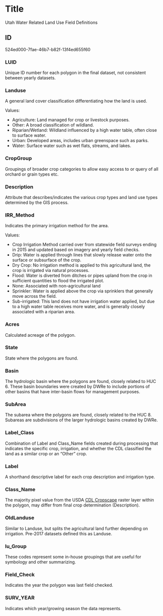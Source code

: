 # Title

Utah Water Related Land Use Field Definitions

## ID

524ed000-7fae-46b7-b82f-13f4ed655f60

### LUID

Unique ID number for each polygon in the final dataset, not consistent between yearly datasets.

### Landuse

A general land cover classification differentiating how the land is used.

Values:

- Agriculture: Land managed for crop or livestock purposes.
- Other: A broad classification of wildland.
- Riparian/Wetland: Wildland influenced by a high water table, often close to surface water.
- Urban: Developed areas, includes urban greenspace such as parks.
- Water: Surface water such as wet flats, streams, and lakes.

### CropGroup

Groupings of broader crop categories to allow easy access to or query of all orchard or grain types etc.

### Description

Attribute that describes/indicates the various crop types and land use types determined by the GIS process.

### IRR_Method

Indicates the primary irrigation method for the area.

Values:

- Crop Irrigation Method carried over from statewide field surveys ending in 2015 and updated based on imagery and yearly field checks.
- Drip: Water is applied through lines that slowly release water onto the surface or subsurface of the crop.
- Dry Crop: No irrigation method is applied to this agricultural land, the crop is irrigated via natural processes.
- Flood: Water is diverted from ditches or pipes upland from the crop in sufficient quantities to flood the irrigated plot.
- None: Associated with non-agricultural land
- Sprinkler: Water is applied above the crop via sprinklers that generally move across the field.
- Sub-irrigated: This land does not have irrigation water applied, but due to a high water table receives more water, and is generally closely associated with a riparian area.

### Acres

Calculated acreage of the polygon.

### State

State where the polygons are found.

### Basin

The hydrologic basin where the polygons are found, closely related to HUC 6. These basin boundaries were created by DWRe to include portions of other basins that have inter-basin flows for management purposes.

### SubArea

The subarea where the polygons are found, closely related to the HUC 8. Subareas are subdivisions of the larger hydrologic basins created by DWRe.

### Label_Class

Combination of Label and Class_Name fields created during processing that indicates the specific crop, irrigation, and whether the CDL classified the land as a similar crop or an “Other” crop.

### Label

A shorthand descriptive label for each crop description and irrigation type.

### Class_Name

The majority pixel value from the USDA [CDL Cropscape](https://www.nass.usda.gov/Research_and_Science/Cropland/SARS1a.php) raster layer within the polygon, may differ from final crop determination (Description).

### OldLanduse

Similar to Landuse, but splits the agricultural land further depending on irrigation. Pre-2017 datasets defined this as Landuse.

### lu_Group

These codes represent some in-house groupings that are useful for symbology and other summarizing.

### Field_Check

Indicates the year the polygon was last field checked.

### SURV_YEAR

Indicates which year/growing season the data represents.
